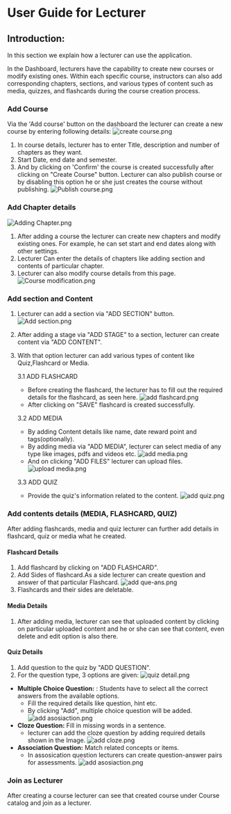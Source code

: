 # User Guide for Lecturer
## Introduction:
In this section we explain how a lecturer can use the application. 

In the Dashboard, lecturers have the capability to create new courses or modify existing ones. Within each specific course, instructors can also add corresponding chapters, sections, and various types of content such as media, quizzes, and flashcards during the course creation process.
### Add Course
Via the 'Add course' button on the dashboard the lecturer can create a new course by entering following details:
![create course.png](..%2FImages%2Fcreate%20course.png)
1. In course details, lecturer has to enter Title, description and number of chapters as they want.
2. Start Date, end date and semester.
3. And by clicking on 'Confirm' the course is created successfully after clicking on "Create Course" button. Lecturer can also publish course or by disabling this option he or she just creates the course without publishing.
![Publish course.png](..%2FImages%2FPublish%20course.png)

### Add Chapter details
![Adding Chapter.png](..%2FImages%2FAdding%20Chapter.png)
1. After adding a course the lecturer can create new chapters and modify existing ones. For example, he can set start and end dates along with other settings.
2. Lecturer Can enter the details of chapters like adding section and contents of particular chapter.
3. Lecturer can also modify course details from this page.
![Course modification.png](..%2FImages%2FCourse%20modification.png)
### Add section and Content
1. Lecturer can add a section via "ADD SECTION" button.
![Add section.png](..%2FImages%2FAdd%20section.png)
2. After adding a stage via "ADD STAGE" to a section, lecturer can create content via "ADD CONTENT".
3. With that option lecturer can add various types of content like Quiz,Flashcard or Media.

   3.1  ADD FLASHCARD
    - Before creating the flashcard, the lecturer has to fill out the required details for the flashcard, as seen here.
     ![add flashcard.png](..%2FImages%2Fadd%20flashcard.png)
    - After clicking on "SAVE" flashcard is created successfully.
   
   3.2  ADD MEDIA
    - By adding Content details like name, date reward point and tags(optionally).
    - By adding media via "ADD MEDIA", lecturer can select media of any type like images, pdfs and videos etc.
    ![add media.png](..%2FImages%2Fadd%20media.png)
    - And on clicking "ADD FILES" lecturer can upload files.
    ![upload media.png](..%2FImages%2Fupload%20media.png)
   
   3.3  ADD QUIZ
   - Provide the quiz's information related to the content.
   ![add quiz.png](..%2FImages%2Fadd%20quiz.png)
   
### Add contents details (MEDIA, FLASHCARD, QUIZ)

After adding flashcards, media and quiz lecturer can further add details in flashcard, quiz or media what he created. 

#### Flashcard Details
1. Add flashcard by clicking on "ADD FLASHCARD".
2. Add Sides of flashcard.As a side lecturer can create question and answer of that particular Flashcard.
![add que-ans.png](..%2FImages%2Fadd%20que-ans.png)
3. Flashcards and their sides are deletable.

#### Media Details
1. After adding media, lecturer can see that uploaded content by clicking on particular uploaded content and he or she can see that content, even delete and edit option is also there.

#### Quiz Details
1. Add question to the quiz by "ADD QUESTION".
2. For the question type, 3 options are given: 
 ![quiz detail.png](..%2FImages%2Fquiz%20detail.png)

- **Multiple Choice Question:** : 
Students have to select all the correct answers from the available options.
    - Fill the required details like question, hint etc.
    - By clicking "Add", multiple choice question will be added.
![add asosiaction.png](..%2FImages%2Fadd%20asosiaction.png)
- **Cloze Question:**
Fill in missing words in a sentence.
    - lecturer can add the cloze question by adding required details shown in the Image.
![add cloze.png](..%2FImages%2Fadd%20cloze.png)
- **Association Question:**
Match related concepts or items.
    - In assosication question lecturers can create question-answer pairs for assessments.
![add asosiaction.png](..%2FImages%2Fadd%20asosiaction.png)
### Join as Lecturer
After creating a course lecturer can see that created course under Course catalog and join as a lecturer.





